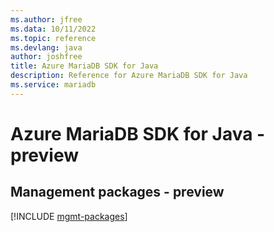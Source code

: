 ```yaml
---
ms.author: jfree
ms.data: 10/11/2022
ms.topic: reference
ms.devlang: java
author: joshfree
title: Azure MariaDB SDK for Java
description: Reference for Azure MariaDB SDK for Java
ms.service: mariadb
---
```

# Azure MariaDB SDK for Java - preview

## Management packages - preview
[!INCLUDE [mgmt-packages](mariadb-mgmt-index.md)]